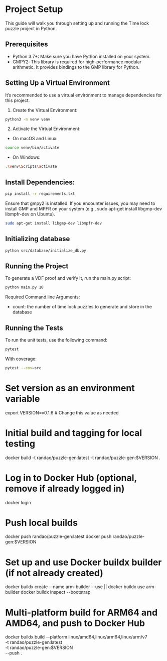 # Project Setup
This guide will walk you through setting up and running the Time lock puzzle project in Python.

## Prerequisites
 - Python 3.7+: Make sure you have Python installed on your system.
 - GMPY2: This library is required for high-performance modular arithmetic. It provides bindings to the GMP library for Python.

## Setting Up a Virtual Environment
It’s recommended to use a virtual environment to manage dependencies for this project.
1. Create the Virtual Environment:
```bash
python3 -m venv venv
```
2. Activate the Virtual Environment:
 - On macOS and Linux:
```bash
source venv/bin/activate
```
 - On Windows:
```bash
.\venv\Scripts\activate
```

## Install Dependencies:
```bash
pip install -r requirements.txt
```
Ensure that gmpy2 is installed. If you encounter issues, you may need to install GMP and MPFR on your system (e.g., sudo apt-get install libgmp-dev libmpfr-dev on Ubuntu).
```bash
sudo apt-get install libgmp-dev libmpfr-dev
```

## Initializing database
```bash
python src/database/initialize_db.py
```


## Running the Project
To generate a VDF proof and verify it, run the main.py script:
```bash
python main.py 10
```
Required Command line Arguments:
 - count: the number of time lock puzzles to generate and store in the database

## Running the Tests
To run the unit tests, use the following command:
```bash
pytest
```
With coverage:
```bash
pytest --cov=src
```






# Set version as an environment variable
export VERSION=v0.1.6  # Change this value as needed

# Initial build and tagging for local testing
docker build -t randao/puzzle-gen:latest -t randao/puzzle-gen:$VERSION .

# Log in to Docker Hub (optional, remove if already logged in)
docker login

# Push local builds
docker push randao/puzzle-gen:latest
docker push randao/puzzle-gen:$VERSION

# Set up and use Docker buildx builder (if not already created)
docker buildx create --name arm-builder --use || docker buildx use arm-builder
docker buildx inspect --bootstrap

# Multi-platform build for ARM64 and AMD64, and push to Docker Hub
docker buildx build --platform linux/amd64,linux/arm64,linux/arm/v7 \
  -t randao/puzzle-gen:latest \
  -t randao/puzzle-gen:$VERSION \
  --push .
